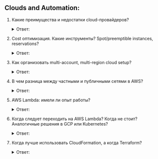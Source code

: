 ## Clouds and Automation:

1. Какие преимущества и недостатки cloud-провайдеров?

   <details>
      <summary> Ответ: </summary>

   ***Преимущества облачных технологий:***
    
   * Вся информация доступна с любого устройства, – будь то ПК, планшет, смартфон и т.д. – подключенного к интернету. Здесь и плюс в том, что пользователь не привязан к определенному рабочему месту.

   * Сокращение расходов на приобретение дорогостоящих мощных компьютеров, серверов, нет надобности оплачивать работу ИТ-специалиста для обслуживания локального дата-центра.

   * Необходимые инструменты для работы предоставляются автоматически веб-сервисом.

   * Высокий уровень технологичности вычислительных мощностей, который предоставляется пользователю, позволяет хранить, анализировать и обрабатывать данные.

   * Оплачиваются сервисы только по мере необходимости их использования, при этом оплата происходит только за требуемый пакет услуг.

   * Современные облачные вычисления могут обеспечивать наивысшую надежность, к тому же, лишь небольшое количество организаций могут позволить себе содержать полноценный дата-центр.

    ***Недостатки облачных технологий:***

    * Для работы с «облаком» требуется постоянное подключение к интернету.

    * Пользователь не всегда может настроить используемое программное обеспечение под личные нужды.

    * Чтобы создать собственное «облако» потребуются очень большие затраты, что не целесообразно для новых предприятий.

    * «Облако» – хранилище данных, к которым, используя уязвимости системы, могут получить доступ злоумышленники.

   Подробнее: https://sistyle.ru/blog/item/30-clouds-advantages/
    </details>


2. Cost оптимизация. Какие инструменты? Spot/preemptible instances, reservations?

   <details>
      <summary> Ответ: </summary>

   ***cost optimization*** — непрерывные усилия, специально разработанные для управления затратами и снижения затрат при максимизации стоимости бизнеса.

   Подробнее: https://aws.amazon.com/ru/architecture/cost-optimization/
    </details>


3. Как организовать multi-account, multi-region cloud setup?

   <details>
      <summary> Ответ: </summary>

   Подробнее: https://aws.amazon.com/ru/blogs/mt/how-to-set-up-a-multi-region-multi-account-catalog-of-company-standard-aws-service-catalog-products/
    </details>


4. В чем разница между частными и публичными сетями в AWS?

   <details>
      <summary> Ответ: </summary>

   ***Виртуальный интерфейс (VIF)*** нужен для доступа к сервисам AWS и может быть публичным или частным. Публичный виртуальный интерфейс обеспечивает доступ к таким публичным сервисам, как Amazon S3. Частный виртуальный интерфейс обеспечивает доступ к VPC.

   Подробнее: https://aws.amazon.com/ru/directconnect/faqs/
    </details>


5. AWS Lambda: имели ли опыт работы?

   <details>
      <summary> Ответ: </summary>
    Ваш опыт
    </details>


6. Когда следует переходить на AWS Lambda? Когда не стоит? Аналогичные решения в GCP или Kubernetes?

   <details>
      <summary> Ответ: </summary>

   Подробнее: https://habr.com/ru/company/flant/blog/587814/
    </details>


7. Когда лучше использовать CloudFormation, а когда Terraform?

   <details>
      <summary> Ответ: </summary>

   Подробнее: https://habr.com/ru/company/southbridge/blog/474546/
    </details>
